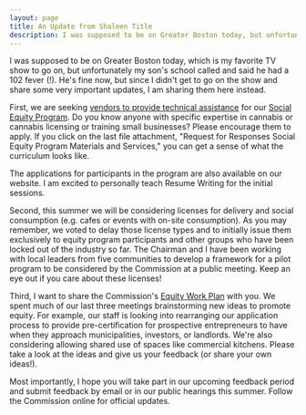 ```yaml
---
layout: page
title: An Update from Shaleen Title
description: I was supposed to be on Greater Boston today, but unfortunately my son had a 102 fever. He's fine now, but since I didn't get to go on the show and share some very important updates, I am sharing them here instead.
---
```


I was supposed to be on Greater Boston today, which is my favorite TV show to go on, but unfortunately my son's school called and said he had a 102 fever (!). He's fine now, but since I didn't get to go on the show and share some very important updates, I am sharing them here instead.

First, we are seeking [vendors to provide technical assistance](https://www.commbuys.com/bso/external/bidDetail.sdo?docId=BD-19-2018-CNB-CNB-36005&external=true&parentUrl=bid) for our [Social Equity Program](https://mass-cannabis-control.com/equityprograms-2/). Do you know anyone with specific expertise in cannabis or cannabis licensing or training small businesses? Please encourage them to apply. If you click on the last file attachment, "Request for Responses Social Equity Program Materials and Services," you can get a sense of what the curriculum looks like.

The applications for participants in the program are also available on our website. I am excited to personally teach Resume Writing for the initial sessions.

Second, this summer we will be considering licenses for delivery and social consumption (e.g. cafes or events with on-site consumption). As you may remember, we voted to delay those license types and to initially issue them exclusively to equity program participants and other groups who have been locked out of the industry so far. The Chairman and I have been working with local leaders from five communities to develop a framework for a pilot program to be considered by the Commission at a public meeting. Keep an eye out if you care about these licenses!

Third, I want to share the Commission's [Equity Work Plan](https://mass-cannabis-control.com/wp-content/uploads/2019/04/Equity-Work-Plan.pdf) with you. We spent much of our last three meetings brainstorming new ideas to promote equity. For example, our staff is looking into rearranging our application process to provide pre-certification for prospective entrepreneurs to have when they approach municipalities, investors, or landlords. We're also considering allowing shared use of spaces like commercial kitchens. Please take a look at the ideas and give us your feedback (or share your own ideas!).

Most importantly, I hope you will take part in our upcoming feedback period and submit feedback by email or in our public hearings this summer. Follow the Commission online for official updates.
